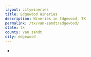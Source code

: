 ```yaml
---
layout: citywineries
title: Edgewood Wineries
description: Wineries in Edgewood, TX
permalink: /tx/van-zandt/edgewood/
state: tx
county: van zandt
city: edgewood
---
```

-

